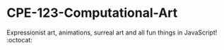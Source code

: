 # CPE-123-Computational-Art
Expressionist art, animations, surreal art and all fun things in JavaScript! :octocat:

